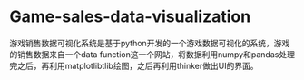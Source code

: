 # Game-sales-data-visualization
游戏销售数据可视化系统是基于python开发的一个游戏数据可视化的系统，游戏的销售数据来自一个data function这一个网站，将数据利用numpy和pandas处理完之后，再利用matplotlibtlib绘图，之后再利用thinker做出UI的界面。
